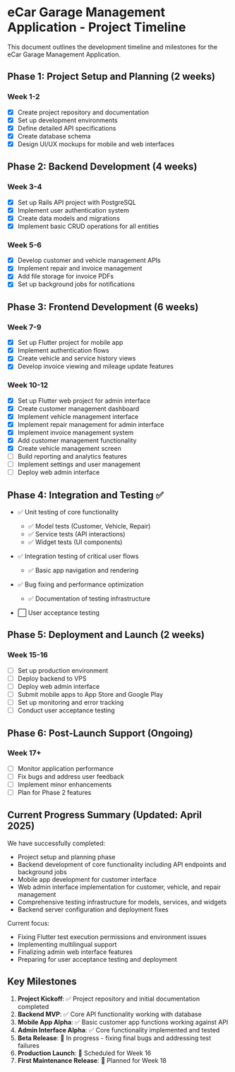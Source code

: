 # eCar Garage Management Application - Project Timeline

This document outlines the development timeline and milestones for the eCar Garage Management Application.

## Phase 1: Project Setup and Planning (2 weeks)

### Week 1-2
- [x] Create project repository and documentation
- [x] Set up development environments
- [x] Define detailed API specifications
- [x] Create database schema
- [x] Design UI/UX mockups for mobile and web interfaces

## Phase 2: Backend Development (4 weeks)

### Week 3-4
- [x] Set up Rails API project with PostgreSQL
- [x] Implement user authentication system
- [x] Create data models and migrations
- [x] Implement basic CRUD operations for all entities

### Week 5-6
- [x] Develop customer and vehicle management APIs
- [x] Implement repair and invoice management
- [x] Add file storage for invoice PDFs
- [x] Set up background jobs for notifications

## Phase 3: Frontend Development (6 weeks)

### Week 7-9
- [x] Set up Flutter project for mobile app
- [x] Implement authentication flows
- [x] Create vehicle and service history views
- [x] Develop invoice viewing and mileage update features

### Week 10-12
- [x] Set up Flutter web project for admin interface
- [x] Create customer management dashboard
- [x] Implement vehicle management interface
- [x] Implement repair management for admin interface
- [x] Implement invoice management system
- [x] Add customer management functionality
- [x] Create vehicle management screen
- [ ] Build reporting and analytics features
- [ ] Implement settings and user management
- [ ] Deploy web admin interface

## Phase 4: Integration and Testing ✅

- ✅ Unit testing of core functionality
  - ✅ Model tests (Customer, Vehicle, Repair)
  - ✅ Service tests (API interactions)
  - ✅ Widget tests (UI components)

- ✅ Integration testing of critical user flows
  - ✅ Basic app navigation and rendering

- ✅ Bug fixing and performance optimization
  - ✅ Documentation of testing infrastructure

- ⬜ User acceptance testing

## Phase 5: Deployment and Launch (2 weeks)

### Week 15-16
- [ ] Set up production environment
- [ ] Deploy backend to VPS
- [ ] Deploy web admin interface
- [ ] Submit mobile apps to App Store and Google Play
- [ ] Set up monitoring and error tracking
- [ ] Conduct user acceptance testing

## Phase 6: Post-Launch Support (Ongoing)

### Week 17+
- [ ] Monitor application performance
- [ ] Fix bugs and address user feedback
- [ ] Implement minor enhancements
- [ ] Plan for Phase 2 features

## Current Progress Summary (Updated: April 2025)

We have successfully completed:
- Project setup and planning phase
- Backend development of core functionality including API endpoints and background jobs
- Mobile app development for customer interface
- Web admin interface implementation for customer, vehicle, and repair management
- Comprehensive testing infrastructure for models, services, and widgets
- Backend server configuration and deployment fixes

Current focus:
- Fixing Flutter test execution permissions and environment issues
- Implementing multilingual support
- Finalizing admin web interface features
- Preparing for user acceptance testing and deployment

## Key Milestones

1. **Project Kickoff**: ✅ Project repository and initial documentation completed
2. **Backend MVP**: ✅ Core API functionality working with database
3. **Mobile App Alpha**: ✅ Basic customer app functions working against API
4. **Admin Interface Alpha**: ✅ Core functionality implemented and tested
5. **Beta Release**: 🔄 In progress - fixing final bugs and addressing test failures
6. **Production Launch**: 🔄 Scheduled for Week 16
7. **First Maintenance Release**: 🔄 Planned for Week 18 